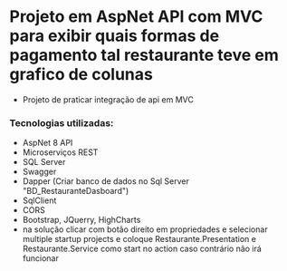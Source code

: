 # Projeto em AspNet API com MVC para exibir quais formas de pagamento tal restaurante teve em grafico de colunas 

* Projeto de praticar integração de api em MVC

### Tecnologias utilizadas:
* AspNet 8 API
* Microserviços REST
* SQL Server
* Swagger
* Dapper (Criar banco de dados no Sql Server "BD_RestauranteDasboard")
* SqlClient
* CORS
* Bootstrap, JQuerry, HighCharts
* na solução clicar com botão direito em propriedades e selecionar multiple startup projects e coloque Restaurante.Presentation e Restaurante.Service como start no action
caso contrário não irá funcionar 